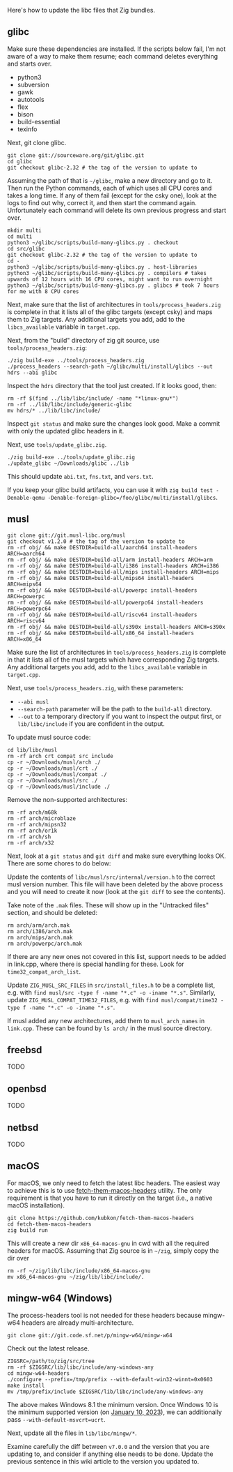 Here's how to update the libc files that Zig bundles.

## glibc

Make sure these dependencies are installed. If the scripts below fail, I'm not aware of a way to make them resume; each command deletes everything and starts over.

 * python3
 * subversion
 * gawk
 * autotools
 * flex
 * bison
 * build-essential
 * texinfo

Next, git clone glibc.

```
git clone git://sourceware.org/git/glibc.git
cd glibc
git checkout glibc-2.32 # the tag of the version to update to
```

Assuming the path of that is `~/glibc`, make a new directory and go to it. Then run the Python commands, each of which uses all CPU cores and takes a long time. If any of them fail (except for the csky one), look at the logs to find out why, correct it, and then start the command again. Unfortunately each command will delete its own previous progress and start over.

```
mkdir multi
cd multi
python3 ~/glibc/scripts/build-many-glibcs.py . checkout
cd src/glibc
git checkout glibc-2.32 # the tag of the version to update to
cd -
python3 ~/glibc/scripts/build-many-glibcs.py . host-libraries
python3 ~/glibc/scripts/build-many-glibcs.py . compilers # takes upwards of 12 hours with 16 CPU cores, might want to run overnight
python3 ~/glibc/scripts/build-many-glibcs.py . glibcs # took 7 hours for me with 8 CPU cores
```

Next, make sure that the list of architectures in `tools/process_headers.zig` is complete in that it lists all of the glibc targets (except csky) and maps them to Zig targets. Any additional targets you add, add to the `libcs_available` variable in `target.cpp`.

Next, from the "build" directory of zig git source, use `tools/process_headers.zig`:

```
./zig build-exe ../tools/process_headers.zig
./process_headers --search-path ~/glibc/multi/install/glibcs --out hdrs --abi glibc
```

Inspect the `hdrs` directory that the tool just created. If it looks good, then:

```
rm -rf $(find ../lib/libc/include/ -name "*linux-gnu*")
rm -rf ../lib/libc/include/generic-glibc
mv hdrs/* ../lib/libc/include/
```

Inspect `git status` and make sure the changes look good. Make a commit with only the updated glibc headers in it.

Next, use `tools/update_glibc.zig`.

```
./zig build-exe ../tools/update_glibc.zig
./update_glibc ~/Downloads/glibc ../lib
```

This should update `abi.txt`, `fns.txt`, and `vers.txt`.

If you keep your glibc build artifacts, you can use it with `zig build test -Denable-qemu -Denable-foreign-glibc=/foo/glibc/multi/install/glibcs`.

## musl

```
git clone git://git.musl-libc.org/musl
git checkout v1.2.0 # the tag of the version to update to
rm -rf obj/ && make DESTDIR=build-all/aarch64 install-headers ARCH=aarch64
rm -rf obj/ && make DESTDIR=build-all/arm install-headers ARCH=arm
rm -rf obj/ && make DESTDIR=build-all/i386 install-headers ARCH=i386
rm -rf obj/ && make DESTDIR=build-all/mips install-headers ARCH=mips
rm -rf obj/ && make DESTDIR=build-all/mips64 install-headers ARCH=mips64
rm -rf obj/ && make DESTDIR=build-all/powerpc install-headers ARCH=powerpc
rm -rf obj/ && make DESTDIR=build-all/powerpc64 install-headers ARCH=powerpc64
rm -rf obj/ && make DESTDIR=build-all/riscv64 install-headers ARCH=riscv64
rm -rf obj/ && make DESTDIR=build-all/s390x install-headers ARCH=s390x
rm -rf obj/ && make DESTDIR=build-all/x86_64 install-headers ARCH=x86_64
```

Make sure the list of architectures in `tools/process_headers.zig` is complete in that it lists all of the musl targets which have corresponding Zig targets. Any additional targets you add, add to the `libcs_available` variable in `target.cpp`.

Next, use `tools/process_headers.zig`, with these parameters:
 * `--abi musl`
 * `--search-path` parameter will be the path to the `build-all` directory.
 * `--out` to a temporary directory if you want to inspect the output first, or `lib/libc/include` if you are confident in the output.

To update musl source code:

```
cd lib/libc/musl
rm -rf arch crt compat src include
cp -r ~/Downloads/musl/arch ./
cp -r ~/Downloads/musl/crt ./
cp -r ~/Downloads/musl/compat ./
cp -r ~/Downloads/musl/src ./
cp -r ~/Downloads/musl/include ./
```

Remove the non-supported architectures:

```
rm -rf arch/m68k
rm -rf arch/microblaze
rm -rf arch/mipsn32
rm -rf arch/or1k
rm -rf arch/sh
rm -rf arch/x32
```

Next, look at a `git status` and `git diff` and make sure everything looks OK. There are some chores to do below:

Update the contents of `libc/musl/src/internal/version.h` to the correct musl version number. This file will have been deleted by the above process and you will need to create it now (look at the `git diff` to see the contents).

Take note of the `.mak` files. These will show up in the "Untracked files" section, and should be deleted:

```
rm arch/arm/arch.mak
rm arch/i386/arch.mak
rm arch/mips/arch.mak
rm arch/powerpc/arch.mak
```

If there are any new ones not covered in this list, support needs to be added in link.cpp, where there is special handling for these. Look for `time32_compat_arch_list`.

Update `ZIG_MUSL_SRC_FILES` in `src/install_files.h` to be a complete list, e.g. with `find musl/src -type f -name "*.c" -o -iname "*.s"`. Similarly, update `ZIG_MUSL_COMPAT_TIME32_FILES`, e.g. with `find musl/compat/time32 -type f -name "*.c" -o -iname "*.s"`.

If musl added any new architectures, add them to `musl_arch_names` in `link.cpp`. These can be found by `ls arch/` in the musl source directory.

## freebsd

TODO

## openbsd

TODO

## netbsd

TODO

## macOS

For macOS, we only need to fetch the latest libc headers. The easiest way to achieve this is to use
[fetch-them-macos-headers](https://github.com/kubkon/fetch-them-macos-headers) utility. The only requirement
is that you have to run it directly on the target (i.e., a native macOS installation).

```
git clone https://github.com/kubkon/fetch-them-macos-headers
cd fetch-them-macos-headers
zig build run
```

This will create a new dir `x86_64-macos-gnu` in cwd with all the required headers for macOS. Assuming that
Zig source is in `~/zig`, simply copy the dir over

```
rm -rf ~/zig/lib/libc/include/x86_64-macos-gnu
mv x86_64-macos-gnu ~/zig/lib/libc/include/.
```

## mingw-w64 (Windows)

The process-headers tool is not needed for these headers because mingw-w64 headers are already multi-architecture.

```
git clone git://git.code.sf.net/p/mingw-w64/mingw-w64
```

Check out the latest release.

```
ZIGSRC=/path/to/zig/src/tree
rm -rf $ZIGSRC/lib/libc/include/any-windows-any
cd mingw-w64-headers
./configure --prefix=/tmp/prefix --with-default-win32-winnt=0x0603
make install
mv /tmp/prefix/include $ZIGSRC/lib/libc/include/any-windows-any
```

The above makes Windows 8.1 the minimum version. Once Windows 10 is the minimum supported version (on [January 10, 2023](https://support.microsoft.com/en-us/help/13853/windows-lifecycle-fact-sheet)), we can additionally pass `--with-default-msvcrt=ucrt`.

Next, update all the files in `lib/libc/mingw/*`.

Examine carefully the diff between `v7.0.0` and the version that you are updating to, and consider if anything else needs to be done. Update the previous sentence in this wiki article to the version you updated to.
